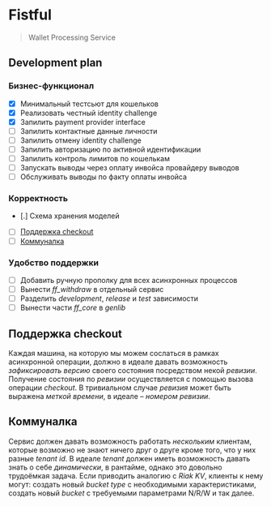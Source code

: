 # Fistful

> Wallet Processing Service

## Development plan

### Бизнес-функционал

* [x] Минимальный тестсьют для кошельков
* [x] Реализовать честный identity challenge
* [x] Запилить payment provider interface
* [ ] Запилить контактные данные личности
* [ ] Запилить отмену identity challenge
* [ ] Запилить авторизацию по активной идентификации
* [ ] Запилить контроль лимитов по кошелькам
* [ ] Запускать выводы через оплату инвойса провайдеру выводов
* [ ] Обслуживать выводы по факту оплаты инвойса

### Корректность

* [.] Схема хранения моделей
* [ ] [Поддержка checkout](#поддержка-checkout)
* [ ] [Коммуналка](#коммуналка)

### Удобство поддержки

* [ ] Добавить ручную прополку для всех асинхронных процессов
* [ ] Вынести _ff_withdraw_ в отдельный сервис
* [ ] Разделить _development_, _release_ и _test_ зависимости
* [ ] Вынести части _ff_core_ в _genlib_

## Поддержка checkout

Каждая машина, на которую мы можем сослаться в рамках асинхронной операции, должно в идеале давать возможность _зафиксировать версию_ своего состояния посредством некой _ревизии_. Получение состояния по _ревизии_ осуществляется с помощью вызова операции _checkout_. В тривиальном случае _ревизия_ может быть выражена _меткой времени_, в идеале – _номером ревизии_.

## Коммуналка

Сервис должен давать возможность работать _нескольким_ клиентам, которые возможно не знают ничего друг о друге кроме того, что у них разные _tenant id_. В идеале _tenant_ должен иметь возможность давать знать о себе _динамически_, в рантайме, однако это довольно трудоёмкая задача. Если приводить аналогию с _Riak KV_, клиенты к нему могут: создать новый _bucket type_ с необходимыми характеристиками, создать новый _bucket_ с требуемыми параметрами N/R/W и так далее.
